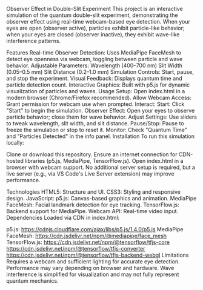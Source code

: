 Observer Effect in Double-Slit Experiment
This project is an interactive simulation of the quantum double-slit experiment, demonstrating the observer effect using real-time webcam-based eye detection. When your eyes are open (observer active), particles exhibit particle-like behavior; when your eyes are closed (observer inactive), they exhibit wave-like interference patterns.

Features
Real-time Observer Detection: Uses MediaPipe FaceMesh to detect eye openness via webcam, toggling between particle and wave behavior.
Adjustable Parameters:
Wavelength (400–700 nm)
Slit Width (0.05–0.5 mm)
Slit Distance (0.2–1.0 mm)
Simulation Controls: Start, pause, and stop the experiment.
Visual Feedback: Displays quantum time and particle detection count.
Interactive Graphics: Built with p5.js for dynamic visualization of particles and waves.
Usage
Setup: Open index.html in a modern browser (Chrome/Firefox recommended).
Allow Webcam Access: Grant permission for webcam use when prompted.
Interact:
Start: Click "Start" to begin the simulation.
Observer Effect: Open your eyes to observe particle behavior; close them for wave behavior.
Adjust Settings: Use sliders to tweak wavelength, slit width, and slit distance.
Pause/Stop: Pause to freeze the simulation or stop to reset it.
Monitor: Check "Quantum Time" and "Particles Detected" in the info panel.
Installation
To run this simulation locally:

Clone or download this repository.
Ensure an internet connection for CDN-hosted libraries (p5.js, MediaPipe, TensorFlow.js).
Open index.html in a browser with webcam support.
No additional server setup is required, but a live server (e.g., via VS Code's Live Server extension) may improve performance.

Technologies
HTML5: Structure and UI.
CSS3: Styling and responsive design.
JavaScript:
p5.js: Canvas-based graphics and animation.
MediaPipe FaceMesh: Facial landmark detection for eye tracking.
TensorFlow.js: Backend support for MediaPipe.
Webcam API: Real-time video input.
Dependencies
Loaded via CDN in index.html:

p5.js: https://cdnjs.cloudflare.com/ajax/libs/p5.js/1.4.0/p5.js
MediaPipe FaceMesh: https://cdn.jsdelivr.net/npm/@mediapipe/face_mesh
TensorFlow.js:
https://cdn.jsdelivr.net/npm/@tensorflow/tfjs-core
https://cdn.jsdelivr.net/npm/@tensorflow/tfjs-converter
https://cdn.jsdelivr.net/npm/@tensorflow/tfjs-backend-webgl
Limitations
Requires a webcam and sufficient lighting for accurate eye detection.
Performance may vary depending on browser and hardware.
Wave interference is simplified for visualization and may not fully represent quantum mechanics.
